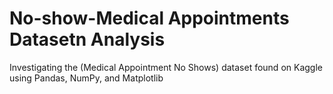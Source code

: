 # No-show-Medical Appointments Datasetn Analysis
Investigating the (Medical Appointment No Shows) dataset found on Kaggle using Pandas, NumPy, and Matplotlib 
